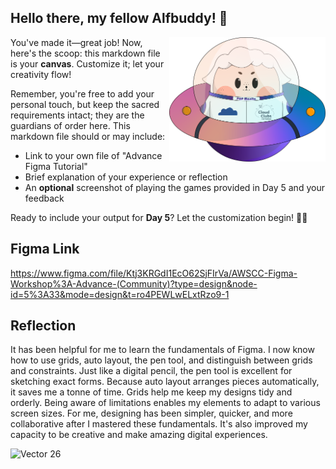 ## Hello there, my fellow Alfbuddy! 💖

<img align="right" width="250px" src="../../assets/alf/alf-ufo.png">

You've made it—great job! Now, here's the scoop: this markdown file is your **canvas**. Customize it; let your creativity flow!

Remember, you're free to add your personal touch, but keep the sacred requirements intact; they are the guardians of order here. This markdown file should or may include:
- Link to your own file of "Advance Figma Tutorial"
- Brief explanation of your experience or reflection
- An **optional** screenshot of playing the games provided in Day 5 and your feedback

Ready to include your output for **Day 5**? Let the customization begin! 🚀✨

<!-- You may now delete and modify the content of this file -->

## Figma Link
https://www.figma.com/file/Ktj3KRGdI1EcO62SjFIrVa/AWSCC-Figma-Workshop%3A-Advance-(Community)?type=design&node-id=5%3A33&mode=design&t=ro4PEWLwELxtRzo9-1

## Reflection
It has been helpful for me to learn the fundamentals of Figma. I now know how to use grids, auto layout, the pen tool, and distinguish between grids and constraints. Just like a digital pencil, the pen tool is excellent for sketching exact forms. Because auto layout arranges pieces automatically, it saves me a tonne of time. Grids help me keep my designs tidy and orderly. Being aware of limitations enables my elements to adapt to various screen sizes. For me, designing has been simpler, quicker, and more collaborative after I mastered these fundamentals. It's also improved my capacity to be creative and make amazing digital experiences.

![Vector 26](https://github.com/vang-o-gh/AWSCC-CodeQuest-UI-UX/assets/143880834/7b443a9b-8fe0-4230-833f-19562dbd2d0e)
